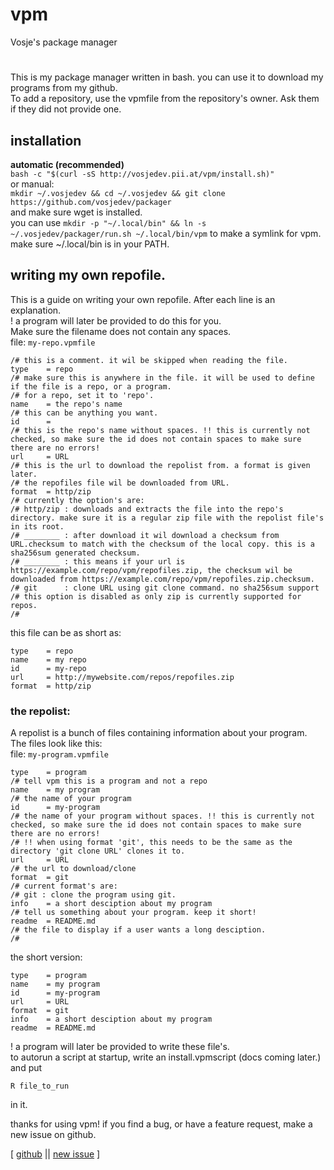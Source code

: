 # vpm  
Vosje's package manager
# 

This is my package manager written in bash. you can use it to download my programs from my github.  
To add a repository, use the vpmfile from the repository's owner. Ask them if they did not provide one.  

## installation  
**automatic (recommended)**  
` bash -c "$(curl -sS http://vosjedev.pii.at/vpm/install.sh)" `  
or manual:  
` mkdir ~/.vosjedev && cd ~/.vosjedev && git clone https://github.com/vosjedev/packager `  
and make sure wget is installed.  
you can use ` mkdir -p "~/.local/bin" && ln -s ~/.vosjedev/packager/run.sh ~/.local/bin/vpm ` to make a symlink for vpm.  
make sure ~/.local/bin is in your PATH.  

## writing my own repofile.  
This is a guide on writing your own repofile. After each line is an explanation.  
! a program will later be provided to do this for you.  
Make sure the filename does not contain any spaces.  
file: `my-repo.vpmfile`  
```
/# this is a comment. it wil be skipped when reading the file.
type    = repo
/# make sure this is anywhere in the file. it will be used to define if the file is a repo, or a program.
/# for a repo, set it to 'repo'.
name    = the repo's name
/# this can be anything you want.
id      = 
/# this is the repo's name without spaces. !! this is currently not checked, so make sure the id does not contain spaces to make sure there are no errors!
url     = URL
/# this is the url to download the repolist from. a format is given later.
/# the repofiles file wil be downloaded from URL.
format  = http/zip
/# currently the option's are:
/# http/zip : downloads and extracts the file into the repo's directory. make sure it is a regular zip file with the repolist file's in its root.
/# ________ : after download it wil download a checksum from URL.checksum to match with the checksum of the local copy. this is a sha256sum generated checksum.
/# ________ : this means if your url is https://example.com/repo/vpm/repofiles.zip, the checksum wil be downloaded from https://example.com/repo/vpm/repofiles.zip.checksum.
/# git      : clone URL using git clone command. no sha256sum support
/# this option is disabled as only zip is currently supported for repos.
/#

```
this file can be as short as:
```
type    = repo
name    = my repo
id      = my-repo
url     = http://mywebsite.com/repos/repofiles.zip
format  = http/zip

```
### the repolist:
A repolist is a bunch of files containing information about your program.  
The files look like this:  
file: `my-program.vpmfile`
```
type    = program
/# tell vpm this is a program and not a repo
name    = my program
/# the name of your program
id      = my-program
/# the name of your program without spaces. !! this is currently not checked, so make sure the id does not contain spaces to make sure there are no errors!
/# !! when using format 'git', this needs to be the same as the directory 'git clone URL' clones it to.
url     = URL
/# the url to download/clone
format  = git
/# current format's are:
/# git : clone the program using git.
info    = a short desciption about my program
/# tell us something about your program. keep it short!
readme  = README.md
/# the file to display if a user wants a long desciption.
/#

```
the short version:
```
type    = program
name    = my program
id      = my-program
url     = URL
format  = git
info    = a short desciption about my program
readme  = README.md

```
! a program will later be provided to write these file's.  
to autorun a script at startup, write an install.vpmscript (docs coming later.) and put  
```
R file_to_run
```  
in it.

thanks for using vpm! if you find a bug, or have a feature request, make a new issue on github.  
  
[ [github](https://github.com/Vosjedev/packager) || [new issue](https://github.com/Vosjedev/packager/issues/new/choose) ]
